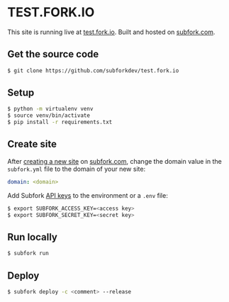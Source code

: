 
# TEST.FORK.IO

This site is running live at [test.fork.io](https://test.fork.io). Built and hosted on [subfork.com](https://subfork.com).

## Get the source code

```bash
$ git clone https://github.com/subforkdev/test.fork.io
```

## Setup

```bash
$ python -m virtualenv venv
$ source venv/bin/activate
$ pip install -r requirements.txt
```

## Create site

After [creating a new site](https://docs.subfork.com/creating-your-site/) on [subfork.com](https://subfork.com), change the domain value
in the `subfork.yml` file to the domain of your new site:

```yaml
domain: <domain>
```

Add Subfork [API keys](https://docs.subfork.com/creating-your-site/#api-keys)
to the environment or a `.env` file:

```bash
$ export SUBFORK_ACCESS_KEY=<access key>
$ export SUBFORK_SECRET_KEY=<secret key>
```

## Run locally

```bash
$ subfork run
```

## Deploy

```bash
$ subfork deploy -c <comment> --release
```
